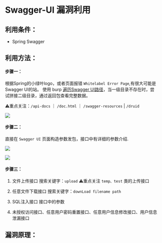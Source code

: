 # Swagger-UI 漏洞利用

## 利用条件：

- Spring Swagger

## 利用方法：

#### 步骤一：
	
根据Spring的小绿叶logo，或者页面报错 ` Whitelabel Error Page `,有很大可能是Swagger UI的站。
使用 burp [遍历Swagger UI路径]()，当一级目录不存在时，尝试拼接二级目录，通过返回包查看完整数据。

⚠️重点关注：``` /api-docs ``` ｜ ``` /doc.html ``` ｜ ``` /swagger-resources ``` | ``` /druid ```

![](https://github.com/user-error-404/WIKI-POC/blob/main/Wiki/开发框架漏洞/SpringBoot/Swagger/image/WhitelableErrorPage.png)

#### 步骤二：

直接在 ` Swagger UI ` 页面构造参数发包，接口中有详细的参数介绍.

![](https://github.com/user-error-404/WIKI-POC/blob/main/Wiki/开发框架漏洞/SpringBoot/Swagger/image/SwaggerUI1.png)

![](https://github.com/user-error-404/WIKI-POC/blob/main/Wiki/开发框架漏洞/SpringBoot/Swagger/image/SwaggerUI2.jpg)

#### 步骤三：
	
1. 文件上传接口
	搜索关键字：``` upload ``` 	⚠️重点关注 ``` temp、test ``` 类的上传接口

2. 任意文件下载接口
	搜索关键字：``` downLoad filename path ```

3. SQL注入接口
	接口中的参数

4. 未授权访问接口、任意用户密码重置接口、任意用户信息修改接口、用户信息泄漏接口

## 漏洞原理：